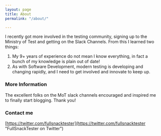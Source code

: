 ```yaml
---
layout: page
title: About
permalink: "/about/"

---
```

I recently got more involved in the testing community, signing up to the Ministry of Test and getting on the Slack Channels. From this I learned two things:

1. My 9+ years of experience do not mean I know everything, in fact a bunch of my knowledge is plain out of date!
2. As with Software Development, modern testing is developing and changing rapidly, and I need to get involved and innovate to keep up.

### More Information

The excellent folks on the MoT slack channels encouraged and inspired me to finally start blogging. Thank you!

### Contact me

[https://twitter.com/fullsnacktester](https://twitter.com/fullsnacktester "FullSnackTester on Twitter")